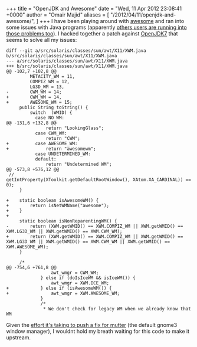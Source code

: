 +++
title = "OpenJDK and Awesome"
date = "Wed, 11 Apr 2012 23:08:41 +0000"
author = "Omair Majid"
aliases = [
    "/2012/04/11/openjdk-and-awesome/",
]
+++
I have been playing around with [awesome](http://awesome.naquadah.org/ "awesome") and ran into some issues with Java programs (apparently [others users are running into those problems too](http://awesome.naquadah.org/wiki/Problems_with_Java)). I hacked together a patch against [OpenJDK7](http://hg.openjdk.java.net/jdk7u/jdk7u-dev/jdk "jdk7u-dev/jdk") that seems to solve all my issues:
    
    
    diff --git a/src/solaris/classes/sun/awt/X11/XWM.java b/src/solaris/classes/sun/awt/X11/XWM.java  
    --- a/src/solaris/classes/sun/awt/X11/XWM.java  
    +++ b/src/solaris/classes/sun/awt/X11/XWM.java  
    @@ -102,7 +102,8 @@  
             METACITY_WM = 11,  
             COMPIZ_WM = 12,  
             LG3D_WM = 13,  
    -        CWM_WM = 14;  
    +        CWM_WM = 14,  
    +        AWESOME_WM = 15;  
         public String toString() {  
             switch  (WMID) {  
               case NO_WM:  
    @@ -131,6 +132,8 @@  
                   return "LookingGlass";  
               case CWM_WM:  
                   return "CWM";  
    +          case AWESOME_WM:  
    +              return "awesomewm";  
               case UNDETERMINED_WM:  
               default:  
                   return "Undetermined WM";  
    @@ -573,8 +576,12 @@  
     //                            getIntProperty(XToolkit.getDefaultRootWindow(), XAtom.XA_CARDINAL)) == 0);  
         }  
       
    +    static boolean isAwesomeWM() {  
    +        return isNetWMName("awesome");  
    +    }  
    +  
         static boolean isNonReparentingWM() {  
    -        return (XWM.getWMID() == XWM.COMPIZ_WM || XWM.getWMID() == XWM.LG3D_WM || XWM.getWMID() == XWM.CWM_WM);  
    +        return (XWM.getWMID() == XWM.COMPIZ_WM || XWM.getWMID() == XWM.LG3D_WM || XWM.getWMID() == XWM.CWM_WM || XWM.getWMID() == XWM.AWESOME_WM);  
         }  
       
         /*  
    @@ -754,6 +761,8 @@  
                     awt_wmgr = CWM_WM;  
                 } else if (doIsIceWM && isIceWM()) {  
                     awt_wmgr = XWM.ICE_WM;  
    +            } else if (isAwesomeWM()) {  
    +                awt_wmgr = XWM.AWESOME_WM;  
                 }  
                 /*  
                  * We don't check for legacy WM when we already know that WM  
      
      
    

  
  
Given the [effort it's taking to push a fix for mutter](http://thread.gmane.org/gmane.comp.java.openjdk.awt.devel/1698 "path review thread") (the default gnome3 window manager), I wouldnt hold my breath waiting for this code to make it upstream.


